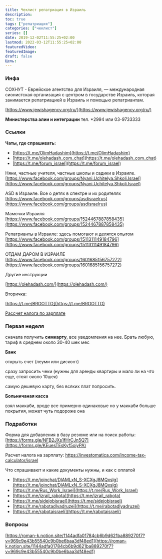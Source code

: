 ```yaml
---
title: Чеклист репатриация в Израиль
description: 
toc: true
tags: ["репатриация"]
categories: ["чеклист"]
series: []
date: 2019-12-02T11:55:25+02:00
lastmod: 2022-03-12T11:55:25+02:00
featuredVideo:
featuredImage:
draft: false
Цель: 
---
```


### Инфа

СОХНУТ - Еврейское агентство для Израиля,  — международная сионистская организация с центром в государстве Израиль, которая занимается репатриацией в Израиль и помощью репатриантам.

[https://www.jewishagency.org/ru/](https://www.jewishagency.org/ru/)

**Министерства алии и интеграции**
тел. *2994 или 03-9733333

### Ссылки

**Чаты, где спрашивать:**

- [https://t.me/OlimHadashim](https://t.me/OlimHadashim)
- [https://t.me/olehadash_com_chat](https://t.me/olehadash_com_chat)
- [https://t.me/forum_israel](https://t.me/forum_israel)

Няни, частные учителя, частные школы и садики в Израиле.
[https://www.facebook.com/groups/Nyani.Uchitelya.Shkoli.Israel](https://www.facebook.com/groups/Nyani.Uchitelya.Shkoli.Israel)

ASD в Израиле. Все о детях в спектре и их родителях
[https://www.facebook.com/groups/asdisraelrus](https://www.facebook.com/groups/asdisraelrus)

Мамочки Израиля
[https://www.facebook.com/groups/1524467887858435](https://www.facebook.com/groups/1524467887858435)

Репатрианты в Израиле: здесь помогают и делятся опытом
[https://www.facebook.com/groups/1511311149184796](https://www.facebook.com/groups/1511311149184796)

ОТДАМ ДАРОМ В ИЗРАИЛЕ
[https://www.facebook.com/groups/1601685156757272](https://www.facebook.com/groups/1601685156757272)

Другие инструкции

[https://olehadash.com/](https://olehadash.com/)

Вторичка:

[https://t.me/BROOTTO](https://t.me/BROOTTO)

[Рассчет налога по зарплате](https://kamadugri.com/)

### Первая неделя

сначала получить **симкарту**, все уведомления на нее. Брать любую, тариф в среднем около 30-40 шек мес

**Банк**

открыть счет (леуми или дисконт)

сразу запросить чеки (нужны для аренды квартиры и мало ли на что еще, стоят около 10шек)

самую дешевую карту, без всяких плат попросить. 

**Больничаная касса**

взял маккаби, вроде все примерно одинаковые но у маккаби больше покрытия, может чуть подороже она

### Подработки

Форма для добавления в базу резюме или на поиск работы: [https://forms.gle/NFB2JXs1fHrCJn5Q7](https://forms.gle/KEuesTEsKyf5oiyPA)

Расчет налога на зарплату: https://investomatica.com/income-tax-calculator/israel

Что спрашивают и какие документы нужны, и как с оплатой

- [https://t.me/joinchat/DlAMLxN_S-XCXgJ8MQxslg](https://t.me/joinchat/DlAMLxN_S-XCXgJ8MQxslg)
- [https://t.me/Rus_Work_Israel](https://t.me/Rus_Work_Israel)
- [https://t.me/izrail_rabota](https://t.me/izrail_rabota)
- [https://t.me/sidejobisrael](https://t.me/sidejobisrael)
- [https://t.me/rabotadlyadruzei](https://t.me/rabotadlyadruzei)
- [https://t.me/rabotaisraeli](https://t.me/rabotaisraeli)

### Вопросы

[https://roman-k.notion.site/1144adfa01784cb6b9d621ba889270f7?v=969c9e43b55540c9b0be6baa3df48ed1](https://roman-k.notion.site/1144adfa01784cb6b9d621ba889270f7?v=969c9e43b55540c9b0be6baa3df48ed1)
